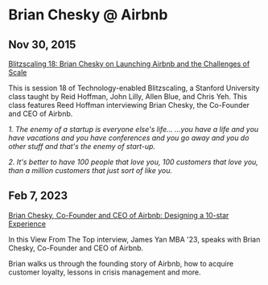# Brian Chesky @ Airbnb

## Nov 30, 2015

[Blitzscaling 18: Brian Chesky on Launching Airbnb and the Challenges of Scale](https://youtu.be/W608u6sBFpo)

This is session 18 of Technology-enabled Blitzscaling, a Stanford University class taught by Reid Hoffman, John Lilly, Allen Blue, and Chris Yeh. This class features Reed Hoffman interviewing Brian Chesky, the Co-Founder and CEO of Airbnb.

_1. The enemy of a startup is everyone else's life... ...you have a life and you have vacations and you have conferences and you go away and you do other stuff and that's the enemy of start-up._

_2. It's better to have 100 people that love you, 100 customers that love you, than a million customers that just sort of like you._

## Feb 7, 2023

[Brian Chesky, Co-Founder and CEO of Airbnb: Designing a 10-star Experience](https://youtu.be/V6h_EDcj12k)

In this View From The Top interview, James Yan MBA '23, speaks with Brian Chesky, Co-Founder and CEO of Airbnb.

Brian walks us through the founding story of Airbnb, how to acquire customer loyalty, lessons in crisis management and more.

